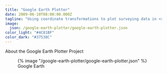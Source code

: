 ```yaml
---
title: "Google Earth Plotter"
date: 2009-06-10T08:00:00.000Z
tagline: "Using coordinate transformations to plot surveying data in <span class=\"u-no-break\">Google Earth</span>"
image:
  json: /google-earth-plotter/google-earth-plotter.json
color_light: "#4C81BF"
color_dark: "#37538C"
---
```


About the Google Earth Plotter Project

<figure>
  <div class="c-image-background u-rounded">
    {% image "/google-earth-plotter/google-earth-plotter.json" %}
  </div>
  <figcaption>
    Google Earth
  </figcaption>
</figure>
